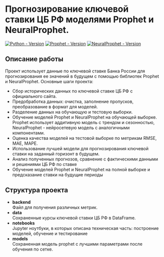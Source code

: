 # Прогнозирование ключевой ставки ЦБ РФ моделями Prophet и NeuralProphet.
[![Python - Version](https://img.shields.io/badge/Python-3.11-blue?style=for-the-badge&logo=python&logoColor=white)](https://www.python.org/)
[![Prophet - Version](https://img.shields.io/badge/Prophet-1.1.5-red?style=for-the-badge&logo=prophet)](https://facebook.github.io/prophet/)
[![NeuralProphet - Version](https://img.shields.io/badge/NeuralProphet-0.8.0-red?style=for-the-badge&logo=neuralprophet)](https://neuralprophet.com/)

## Описание работы
Проект использует данные по ключевой ставке Банка России для прогнозирования ее значений в будущем с помощью библиотек Prophet и NeuralProphet. Основные шаги проекта:
- Сбор исторических данных по ключевой ставке ЦБ РФ с официального сайта.
- Предобработка данных: очистка, заполнение пропусков, преобразование в формат для моделей.
- Разделение данных на обучающую и тестовую выборки.
- Обучение моделей Prophet и NeuralProphet на обучающей выборке. Prophet использует аддитивную модель с трендом и сезонностью, NeuralProphet - нейросетевую модель с аналогичными компонентами.
- Оценка качества моделей на тестовой выборке по метрикам RMSE, MAE, MAPE.
- Использование лучшей модели для прогнозирования ключевой ставки на заданный горизонт в будущем.
- Анализ полученных прогнозов, сравнение с фактическими данными и решениями ЦБ РФ по ставке
- Обучение моделей Prophet и NeuralProphet на полной выборке и предсказание ставки на будущие периоды<br>

## Структура проекта
- **backend** <br> 
Файл для получения различных метрик.
- **data** <br>
Сохраненные курсы ключевой ставки ЦБ РФ в DataFrame.
- **notebooks** <br> 
Jupyter ноутбуки, в которых описана техническая часть: построение моделей, обучение и тестирование
- **models** <br>
Сохраненная модель prophet с лучшими параметрами после обучения по сетке.

